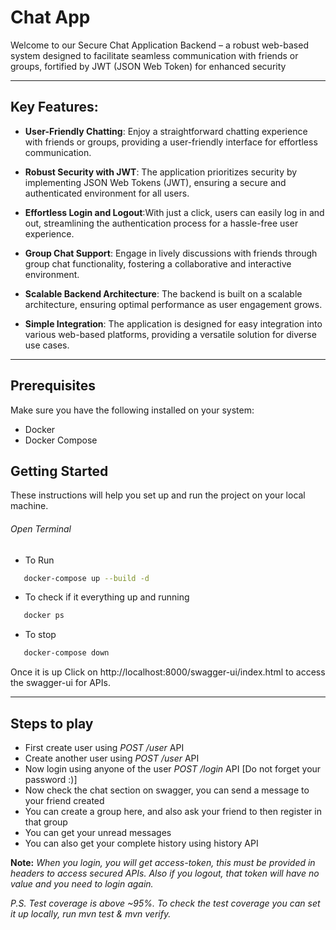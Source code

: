 # Chat App

Welcome to our Secure Chat Application Backend – a robust web-based system designed to facilitate seamless communication with friends or groups, fortified by JWT (JSON Web Token) for enhanced security

--------

## Key Features:

- **User-Friendly Chatting**: Enjoy a straightforward chatting experience with friends or groups, providing a user-friendly interface for effortless communication.

- **Robust Security with JWT**: The application prioritizes security by implementing JSON Web Tokens (JWT), ensuring a secure and authenticated environment for all users.

- **Effortless Login and Logout**:With just a click, users can easily log in and out, streamlining the authentication process for a hassle-free user experience.

- **Group Chat Support**: Engage in lively discussions with friends through group chat functionality, fostering a collaborative and interactive environment.

- **Scalable Backend Architecture**: The backend is built on a scalable architecture, ensuring optimal performance as user engagement grows.

- **Simple Integration**: The application is designed for easy integration into various web-based platforms, providing a versatile solution for diverse use cases.


--------

## Prerequisites

Make sure you have the following installed on your system:
- Docker
- Docker Compose

## Getting Started

These instructions will help you set up and run the project on your local machine.

###### Open Terminal

 - To Run
```bash
   docker-compose up --build -d
   ```
  - To check if it everything up and running
```bash
   docker ps
   ```
   - To stop
```bash
   docker-compose down
   ```

Once it is up
Click on http://localhost:8000/swagger-ui/index.html to access the swagger-ui for APIs.

--------
## Steps to play

- First create user using *POST /user* API
- Create another user using *POST /user* API
- Now login using anyone of the user *POST /login* API [Do not forget your password :)]
- Now check the chat section on swagger, you can send a message to your friend created
- You can create a group here, and also ask your friend to then register in that group
- You can get your unread messages
- You can also get your complete history using history API

**Note:** *When you login, you will get access-token, this must be provided in headers to access secured APIs. Also if you logout, that token will have no value and you need to login again.*

*P.S. Test coverage is above ~95%. To check the test coverage you can set it up locally, run mvn test & mvn verify.*
  
 
